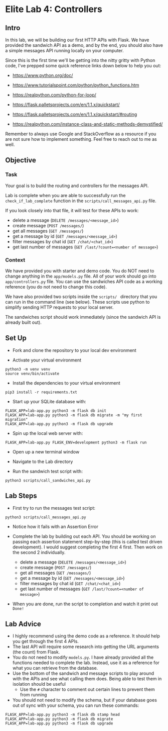 # Elite Lab 4: Controllers

## Intro
In this lab, we will be building our first HTTP APIs with Flask. We have provided the sandwich API as a demo, and by the end, you should also have a simple messages API running locally on your computer.

Since this is the first time we'll be getting into the nitty gritty with Python code, I've prepped some quick reference links down below to help you out:

* https://www.python.org/doc/
* https://www.tutorialspoint.com/python/python_functions.htm
* https://realpython.com/python-for-loop/
* https://flask.palletsprojects.com/en/1.1.x/quickstart/
* https://flask.palletsprojects.com/en/1.1.x/quickstart/#routing

* https://realpython.com/instance-class-and-static-methods-demystified/

Remember to always use Google and StackOverflow as a resource if you are not sure how to implement something. Feel free to reach out to me as well.


## Objective
### Task
Your goal is to build the routing and controllers for the messages API.

Lab is complete when you are able to successfully run the `check_if_lab_complete` function in the `scripts/call_messages_api.py` file.

If you look closely into that file, it will test for these APIs to work:
* delete a message (`DELETE /messages/<message_id>`)
* create message (`POST /messages/`)
* get all messages (`GET /messages/`)
* get a message by id (`GET /messages/<message_id>`)
* filter messages by chat id (`GET /chat/<chat_id>`)
* get last number of messages (`GET /last/?count=<number of message>`)

### Context
We have provided you with starter and demo code. You do NOT need to change anything in the `app/models.py` file. All of your work should go into `app/controllers.py` file. You can use the sandwiches API code as a working reference (you do not need to change this code).

We have also provided two scripts inside the `scripts/ ` directory that you can run in the command line (see below). These scripts use python to simplify sending HTTP requests to your local server.

The sandwiches script should work immediately (since the sandwich API is already built out).


## Set Up
* Fork and clone the repository to your local dev environment

* Activate your virtual environment
```
python3 -m venv venv
source venv/bin/activate
```

* Install the dependencies to your virtual environment
```
pip3 install -r requirements.txt
```

* Start up your SQLite database with:
```
FLASK_APP=lab-app.py python3 -m flask db init
FLASK_APP=lab-app.py python3 -m flask db migrate -m "my first migration"
FLASK_APP=lab-app.py python3 -m flask db upgrade
```

* Spin up the local web server with:
```
FLASK_APP=lab-app.py FLASK_ENV=development python3 -m flask run
```

* Open up a new terminal window

* Navigate to the Lab directory

* Run the sandwich test script with:
```
python3 scripts/call_sandwiches_api.py
```


## Lab Steps
* First try to run the messages test script:
```
python3 scripts/call_messages_api.py
```

* Notice how it fails with an Assertion Error

* Complete the lab by building out each API. You should be working on passing each assertion statement step-by-step (this is called test driven development). I would suggest completing the first 4 first. Then work on the second 2 individually.
  * delete a message (`DELETE /messages/<message_id>`)
  * create message (`POST /messages/`)
  * get all messages (`GET /messages/`)
  * get a message by id (`GET /messages/<message_id>`)
  * filter messages by chat id (`GET /chat/<chat_id>`)
  * get last number of messages (`GET /last/?count=<number of message>`)

* When you are done, run the script to completion and watch it print out `Done!`


## Lab Advice
* I highly recommend using the demo code as a reference. It should help you get through the first 4 APIs.
* The last API will require some research into getting the URL arguments (the count) from Flask.
* You do not need to modify `models.py`. I have already provided all the functions needed to complete the lab. Instead, use it as a reference for what you can retrieve from the database.
* Use the bottom of the sandwich and message scripts to play around with the APIs and see what calling them does. Being able to test them in isolation should be useful
  * Use the `#` character to comment out certain lines to prevent them from running
* You should not need to modify the schema, but if your database goes out of sync with your schema, you can run these commands:
```
FLASK_APP=lab-app.py python3 -m flask db stamp head
FLASK_APP=lab-app.py python3 -m flask db migrate
FLASK_APP=lab-app.py python3 -m flask db upgrade
```
